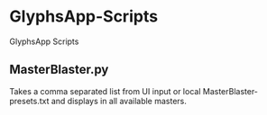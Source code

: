 # GlyphsApp-Scripts
GlyphsApp Scripts

## MasterBlaster.py

Takes a comma separated list from UI input or local MasterBlaster-presets.txt and displays in all available masters.
